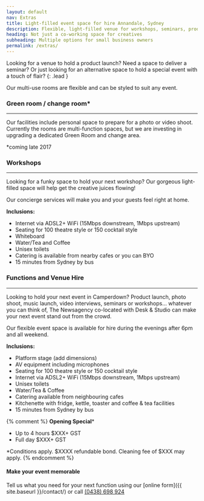 ```yaml
---
layout: default
nav: Extras
title: Light-filled event space for hire Annandale, Sydney
description: Flexible, light-filled venue for workshops, seminars, product launches, music launches and much more. Call (0438) 698 924.
heading: Not just a co-working space for creatives
subheading: Multiple options for small business owners
permalink: /extras/
---
```


Looking for a venue to hold a product launch? Need a space to deliver a seminar? Or just looking for an alternative space to hold a special event with a touch of flair?
{: .lead }

Our multi-use rooms are flexible and can be styled to suit any event.

### Green room / change room*

---

Our facilities include personal space to prepare for a photo or video shoot. Currently the rooms are multi-function spaces, but we are investing in upgrading a dedicated Green Room and change area.

*coming late 2017

### Workshops

---

Looking for a funky space to hold your next workshop? Our gorgeous light-filled space will help get the creative juices flowing!

Our concierge services will make you and your guests feel right at home.

**Inclusions:**

- Internet via ADSL2+ WiFi (15Mbps downstream, 1Mbps upstream)
- Seating for 100 theatre style or 150 cocktail style
- Whiteboard
- Water/Tea and Coffee
- Unisex toilets
- Catering is available from nearby cafes or you can BYO 
- 15 minutes from Sydney by bus

### Functions and Venue Hire

---

Looking to hold your next event in Camperdown? Product launch, photo shoot, music launch, video interviews, seminars or workshops&hellip; whatever you can think of, The Newsagency co-located with Desk &amp; Studio can make your next event stand out from the crowd. 
  
Our flexible event space is available for hire during the evenings after 6pm and all weekend.
  
**Inclusions:**

- Platform stage (add dimensions)
- AV equipment including microphones
- Seating for 100 theatre style or 150 cocktail style
- Internet via ADSL2+ WiFi (15Mbps downstream, 1Mbps upstream)
- Unisex toilets
- Water/Tea &amp; Coffee
- Catering available from neighbouring cafes
- Kitchenette with fridge, kettle, toaster and coffee &amp; tea facilities
- 15 minutes from Sydney by bus

{% comment %}
**Opening Special***

- Up to 4 hours $XXX+ GST
- Full day $XXX+ GST

*Conditions apply. $XXXX refundable bond. Cleaning fee of $XXX may apply.
{% endcomment %}

#### Make your event memorable

Tell us what you need for your next function using our [online form]({{ site.baseurl }}/contact/) or call [(0438) 698 924](tel:0438698924)

